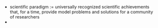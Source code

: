 - scientific paradigm := universally recognized scientific achievements that, for a time, provide model problems and solutions for a community of researchers
- 
